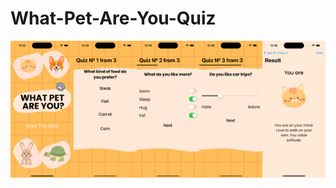 # What-Pet-Are-You-Quiz

<div style="display: flex;">
  <img src="https://github.com/KateKashko/What-Pet-Are-You-Quiz/blob/KateKashko-patch-1/Screeen1.png" alt="Image 1" style="width: 20%;">
  <img src="https://github.com/KateKashko/What-Pet-Are-You-Quiz/blob/KateKashko-patch-1/Screen2.png" alt="Image 2" style="width: 20%;">
  <img src="https://github.com/KateKashko/What-Pet-Are-You-Quiz/blob/KateKashko-patch-1/Screen3.png" alt="Image 3" style="width: 20%;">
  <img src="https://github.com/KateKashko/What-Pet-Are-You-Quiz/blob/KateKashko-patch-1/Screen4.png" alt="Image 4" style="width: 20%;">
  <img src="https://github.com/KateKashko/What-Pet-Are-You-Quiz/blob/KateKashko-patch-1/Screen5.png" alt="Image 5" style="width: 20%;">
</div>

